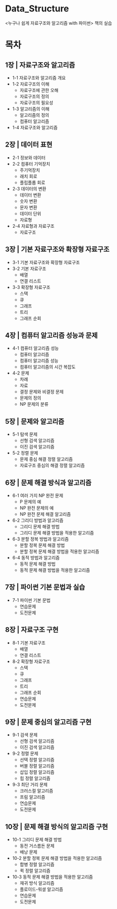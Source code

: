 # Data_Structure
&lt;누구나 쉽게 자료구조와 알고리즘 with 파이썬> 책의 실습 

# 목차

## 1장 | 자료구조와 알고리즘
- 1-1 자료구조와 알고리즘 개요
- 1-2 자료구조의 이해
  - 자료구조에 관한 오해
  - 자료구조의 정의
  - 자료구조의 필요성
- 1-3 알고리즘의 이해
  - 알고리즘의 정의
  - 컴퓨터 알고리즘
- 1-4 자료구조와 알고리즘

## 2장 | 데이터 표현
- 2-1 정보와 데이터
- 2-2 컴퓨터 기억장치
  - 주기억장치
  - 래치 회로
  - 플립플롭 회로
- 2-3 데이터의 변환
  - 데이터 변환
  - 숫자 변환
  - 문자 변환
  - 데이터 단위
  - 자료형
- 2-4 자료형과 자료구조
  - 자료구조

## 3장 | 기본 자료구조와 확장형 자료구조
- 3-1 기본 자료구조와 확장형 자료구조
- 3-2 기본 자료구조
  - 배열
  - 연결 리스트
- 3-3 확장형 자료구조
  - 스택
  - 큐
  - 그래프
  - 트리
  - 그래프 순회

## 4장 | 컴퓨터 알고리즘 성능과 문제
- 4-1 컴퓨터 알고리즘 성능
  - 컴퓨터 알고리즘
  - 컴퓨터 알고리즘 성능
  - 컴퓨터 알고리즘의 시간 복잡도
- 4-2 문제
  - 차례
  - 자료
  - 결정 문제와 비결정 문제
  - 문제의 정의
  - NP 문제의 분류

## 5장 | 문제와 알고리즘
- 5-1 탐색 문제
  - 선형 검색 알고리즘
  - 이진 검색 알고리즘
- 5-2 정렬 문제
  - 문제 중심 해결 정렬 알고리즘
  - 자료구조 중심의 해결 정렬 알고리즘

## 6장 | 문제 해결 방식과 알고리즘
- 6-1 여러 가지 NP 완전 문제
  - P 문제의 예
  - NP 완전 문제의 예
  - NP 완전 문제 해결 알고리즘
- 6-2 그리디 방법과 알고리즘
  - 그리디 문제 해결 방법
  - 그리디 문제 해결 방법을 적용한 알고리즘
- 6-3 분할 정복 방법과 알고리즘
  - 분할 정복 문제 해결 방법
  - 분할 정복 문제 해결 방법을 적용한 알고리즘
- 6-4 동적 방법과 알고리즘
  - 동적 문제 해결 방법
  - 동적 문제 해결 방법을 적용한 알고리즘

## 7장 | 파이썬 기본 문법과 실습
- 7-1 파이썬 기본 문법
  - 연습문제
  - 도전문제

## 8장 | 자료구조 구현
- 8-1 기본 자료구조
  - 배열
  - 연결 리스트
- 8-2 확장형 자료구조
  - 스택
  - 큐
  - 그래프
  - 트리
  - 그래프 순회
  - 연습문제
  - 도전문제

## 9장 | 문제 중심의 알고리즘 구현
- 9-1 검색 문제
  - 선형 검색 알고리즘
  - 이진 검색 알고리즘
- 9-2 정렬 문제
  - 선택 정렬 알고리즘
  - 버블 정렬 알고리즘
  - 삽입 정렬 알고리즘
  - 힙 정렬 알고리즘
- 9-3 최단 거리 문제
  - 크러스컬 알고리즘
  - 프림 알고리즘
  - 연습문제
  - 도전문제

## 10장 | 문제 해결 방식의 알고리즘 구현
- 10-1 그리디 문제 해결 방법
  - 동전 거스름돈 문제
  - 배낭 문제
- 10-2 분할 정복 문제 해결 방법을 적용한 알고리즘
  - 합병 정렬 알고리즘
  - 퀵 정렬 알고리즘
- 10-3 동적 문제 해결 방법을 적용한 알고리즘
  - 재귀 방식 알고리즘
  - 플로이드-워셜 알고리즘
  - 연습문제
  - 도전문제
